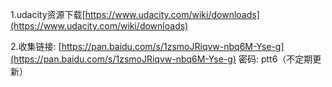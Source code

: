 1.udacity资源下载[https://www.udacity.com/wiki/downloads](https://www.udacity.com/wiki/downloads)

2.收集链接: [https://pan.baidu.com/s/1zsmoJRiqvw-nbq6M-Yse-g](https://pan.baidu.com/s/1zsmoJRiqvw-nbq6M-Yse-g) 密码: ptt6（不定期更新）

